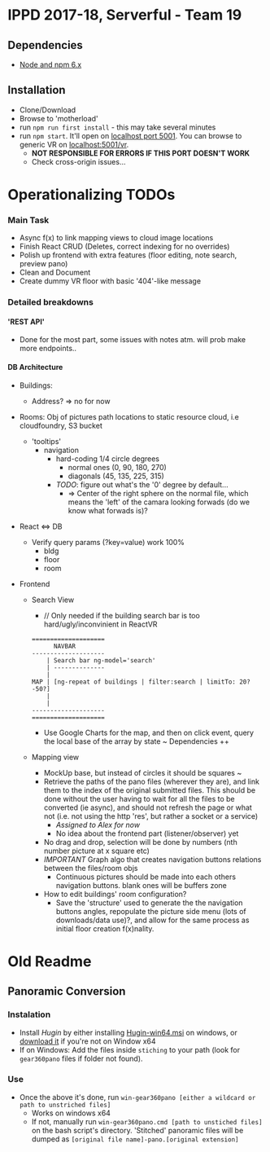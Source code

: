# IPPD 2017-18, Serverful - Team 19

## Dependencies
- [Node and npm 6.x](https://nodejs.org/en/)

## Installation
- Clone/Download
- Browse to 'motherload'
- run `npm run first install` - this may take several minutes
- run `npm start`. It'll open on [localhost port 5001](http://localhost:5001). You can browse to generic VR on [localhost:5001/vr](http://localhost:5001/vr).
  + **NOT RESPONSIBLE FOR ERRORS IF THIS PORT DOESN'T WORK**
  + Check cross-origin issues...

# Operationalizing TODOs

### Main Task
- Async f(x) to link mapping views to cloud image locations
- Finish React CRUD (Deletes, correct indexing for no overrides)
- Polish up frontend with extra features (floor editing, note search, preview pano)
- Clean and Document
- Create dummy VR floor with basic '404'-like message

### Detailed breakdowns

#### 'REST API'
  - Done for the most part, some issues with notes atm. will prob make more endpoints..

#### DB Architecture
  - Buildings:
    + Address? => no for now

  - Rooms:
  Obj of pictures path locations to static resource cloud, i.e cloudfoundry, S3 bucket
    + 'tooltips'
      + navigation
        - hard-coding 1/4 circle degrees
          + normal ones (0, 90, 180, 270)
          + diagonals (45, 135, 225, 315)
        - <a name='bleh'>*TODO*</a>: figure out what's the '0' degree by default...
          + => Center of the right sphere on the normal file, which means the 'left' of the camara looking forwads (do we know what forwads is)?

- React <=> DB
  + Verify query params (?key=value) work 100% 
    * bldg
    * floor
    * room

- Frontend
  + Search View
    * // Only needed if the building search bar is too hard/ugly/inconvinient in ReactVR

    ```
    ====================
          NAVBAR
    --------------------
        | Search bar ng-model='search'
        | --------------
        |
    MAP | [ng-repeat of buildings | filter:search | limitTo: 20?-50?]
        |
        |
    --------------------
    ====================
    ```

    * Use Google Charts for the map, and then on click event, query the local base of the array by state ~
      Dependencies ++

  + Mapping view
    * MockUp base, but instead of circles it should be squares ~
    * Retrieve the paths of the pano files (wherever they are), and link them to the index of the original submitted files.
      This should be done without the user having to wait for all the files to be converted (ie async), and should not refresh the page or what not (i.e. not using the http 'res', but rather a socket or a service)
        - *Assigned to Alex for now*
        - No idea about the frontend part (listener/observer) yet
    * No drag and drop, selection will be done by numbers (nth number picture at x square etc)
    * *IMPORTANT* Graph algo that creates navigation buttons relations between the files/room objs
      - Continuous pictures should be made into each others navigation buttons. blank ones will be buffers zone
    * How to edit buildings' room configuration?
      - Save the 'structure' used to generate the the navigation buttons angles, repopulate the picture side menu (lots of downloads/data use)?, and allow for the same process as initial floor creation f(x)nality.


# Old Readme
## Panoramic Conversion
### Instalation
+ Install *Hugin* by either installing [Hugin-win64.msi](stiching/Hugin-win64.msi) on windows, or [download it](http://hugin.sourceforge.net/download/) if you're not on Window x64
+ If on Windows: Add the files inside `stiching` to your path (look for `gear360pano` files if folder not found).

### Use
- Once the above it's done, run `win-gear360pano [either a wildcard or path to unstriched files]`
    - Works on windows x64
    - If not, manually run `win-gear360pano.cmd [path to unstiched files]` on the bash script's directory.
'Stitched' panoramic files will be dumped as `[original file name]-pano.[original extension]`
